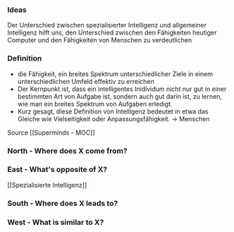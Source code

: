 ### Ideas
Der Unterschied zwischen spezialisierter Intelligenz und allgemeiner Intelligenz hilft uns, den Unterschied zwischen den Fähigkeiten heutiger Computer und den Fähigkeiten von Menschen zu verdeutlichen

### Definition 
-   die Fähigkeit, ein breites Spektrum unterschiedlicher Ziele in einem unterschiedlichen Umfeld effektiv zu erreichen
-   Der Kernpunkt ist, dass ein intelligentes Inidividum nicht nur gut in einer bestimmten Art von Aufgabe ist, sondern auch gut darin ist, zu lernen, wie man ein breites Spektrum von Aufgaben erledigt.
-   Kurz gesagt, diese Definition von Intelligenz bedeutet in etwa das Gleiche wie Vielseitigkeit oder Anpassungsfähigkeit.
→ Menschen


Source [[Superminds - MOC]]

### North - Where does X come from?

### East - What's opposite of X?
[[Spezialisierte Intelligenz]]

### South - Where does X leads to?

### West - What is similar to X?